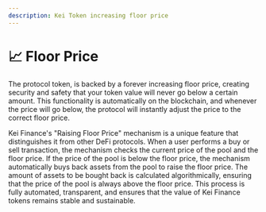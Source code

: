 ```yaml
---
description: Kei Token increasing floor price
---
```


# 📈 Floor Price

The protocol token, is backed by a forever increasing floor price, creating security and safety that your token value will never go below a certain amount. This functionality is automatically on the blockchain, and whenever the price will go below, the protocol will instantly adjust the price to the correct floor price.&#x20;

Kei Finance's "Raising Floor Price" mechanism is a unique feature that distinguishes it from other DeFi protocols. When a user performs a buy or sell transaction, the mechanism checks the current price of the pool and the floor price. If the price of the pool is below the floor price, the mechanism automatically buys back assets from the pool to raise the floor price. The amount of assets to be bought back is calculated algorithmically, ensuring that the price of the pool is always above the floor price. This process is fully automated, transparent, and ensures that the value of Kei Finance tokens remains stable and sustainable.

